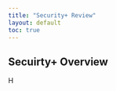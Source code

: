 ```yaml
---
title: "Security+ Review"     
layout: default          
toc: true                    
---
```



## Secuirty+ Overview

H